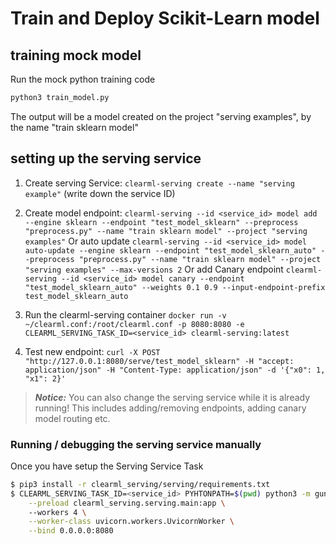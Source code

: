 # Train and Deploy Scikit-Learn model

## training mock model

Run the mock python training code
```bash
python3 train_model.py
```

The output will be a model created on the project "serving examples", by the name "train sklearn model"

## setting up the serving service

1. Create serving Service: `clearml-serving create --name "serving example"` (write down the service ID)
2. Create model endpoint: 
`clearml-serving --id <service_id> model add --engine sklearn --endpoint "test_model_sklearn" --preprocess "preprocess.py" --name "train sklearn model" --project "serving examples"`
Or auto update 
`clearml-serving --id <service_id> model auto-update --engine sklearn --endpoint "test_model_sklearn_auto" --preprocess "preprocess.py" --name "train sklearn model" --project "serving examples" --max-versions 2`
Or add Canary endpoint
`clearml-serving --id <service_id> model canary --endpoint "test_model_sklearn_auto" --weights 0.1 0.9 --input-endpoint-prefix test_model_sklearn_auto`

4. Run the clearml-serving container `docker run -v ~/clearml.conf:/root/clearml.conf -p 8080:8080 -e CLEARML_SERVING_TASK_ID=<service_id> clearml-serving:latest`
5. Test new endpoint: `curl -X POST "http://127.0.0.1:8080/serve/test_model_sklearn" -H "accept: application/json" -H "Content-Type: application/json" -d '{"x0": 1, "x1": 2}'`

> **_Notice:_**  You can also change the serving service while it is already running!
This includes adding/removing endpoints, adding canary model routing etc.


### Running / debugging the serving service manually
Once you have setup the Serving Service Task

```bash
$ pip3 install -r clearml_serving/serving/requirements.txt
$ CLEARML_SERVING_TASK_ID=<service_id> PYHTONPATH=$(pwd) python3 -m gunicorn \
    --preload clearml_serving.serving.main:app \ 
    --workers 4 \
    --worker-class uvicorn.workers.UvicornWorker \
    --bind 0.0.0.0:8080
```
